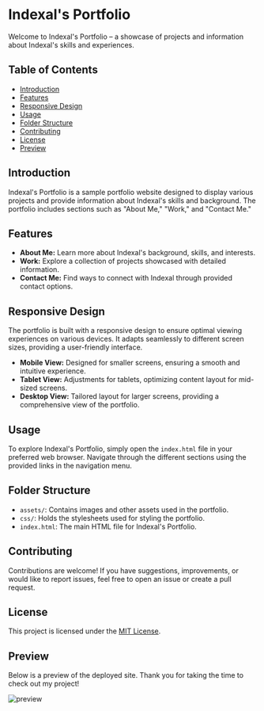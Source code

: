 # Indexal's Portfolio

Welcome to Indexal's Portfolio – a showcase of projects and information about Indexal's skills and experiences.

## Table of Contents
- [Introduction](#introduction)
- [Features](#features)
- [Responsive Design](#responsive-design)
- [Usage](#usage)
- [Folder Structure](#folder-structure)
- [Contributing](#contributing)
- [License](#license)
- [Preview](#preview)

## Introduction

Indexal's Portfolio is a sample portfolio website designed to display various projects and provide information about Indexal's skills and background. The portfolio includes sections such as "About Me," "Work," and "Contact Me."

## Features

- **About Me:** Learn more about Indexal's background, skills, and interests.
- **Work:** Explore a collection of projects showcased with detailed information.
- **Contact Me:** Find ways to connect with Indexal through provided contact options.

## Responsive Design

The portfolio is built with a responsive design to ensure optimal viewing experiences on various devices. It adapts seamlessly to different screen sizes, providing a user-friendly interface.

- **Mobile View:** Designed for smaller screens, ensuring a smooth and intuitive experience.
- **Tablet View:** Adjustments for tablets, optimizing content layout for mid-sized screens.
- **Desktop View:** Tailored layout for larger screens, providing a comprehensive view of the portfolio.

## Usage

To explore Indexal's Portfolio, simply open the `index.html` file in your preferred web browser. Navigate through the different sections using the provided links in the navigation menu.

## Folder Structure

- `assets/`: Contains images and other assets used in the portfolio.
- `css/`: Holds the stylesheets used for styling the portfolio.
- `index.html`: The main HTML file for Indexal's Portfolio.

## Contributing

Contributions are welcome! If you have suggestions, improvements, or would like to report issues, feel free to open an issue or create a pull request.

## License

This project is licensed under the [MIT License](LICENSE).

## Preview

Below is a preview of the deployed site. Thank you for taking the time to check out my project!

![preview](./assets/images/portfolio-preview.png)